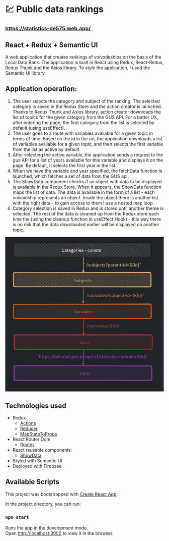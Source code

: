 # :chart: Public data rankings

### https://statistics-de575.web.app/

## React + Redux + Semantic UI

A web application that creates rankings of voivodeships on the basis of the Local Data Bank. The application is built in React using Redux, React-Redux, Redux Thunk and the Axios library. To style the application, I used the Semantic UI library.

## Application operation:

1. The user selects the category and subject of the ranking. The selected category is saved in the Redux Store and the action creator is launched. Thanks to Redux Thunk and Axios library, action creator downloads the list of topics for the given category from the GUS API. For a better UX, after entering the page, the first category from the list is selected by default (using useEffect).
2. The user goes to a route with variables available for a given topic in terms of time.
   Based on the id in the url, the application downloads a list of variables available for a given topic, and then selects the first variable from the list as active by default.
3. After selecting the active variable, the application sends a request to the gus API for a list of years available for this variable and displays it on the page. By default, it selects the first year in the list.
4. When we have the variable and year specified, the fetchData function is launched, which fetches a set of data from the GUS api.
5. The ShowData component checks if an object with data to be displayed is available in the Redux Store. When it appears, the ShowData function maps the list of data.
   The data is available in the form of a list - each voivoidship represents an object. Inside the object there is another list with the right data - to gain access to them I use a nested map loop.
6. Category selection is saved in Redux and is stored until another theme is selected. The rest of the data is cleaned up from the Redux store each time the (using the cleanup function in useEffect Hook) - this way there is no risk that the data downloaded earlier will be displayed on another topic.

![Api structure](api-structure.png)

## Technologies used

- Redux
  - [Actions](https://github.com/ascislowska/statistics/src/actions/index.js "actions")
  - [Reducer](https://github.com/ascislowska/statistics/src/reducers/index.js "reducer")
  - [MapStateToProps](https://github.com/ascislowska/statistics/blob/b285ac671e2020ee4c97d99dd4fac389c9d5ee99/src/components/ShowVariables.js#L123)
- React Router Dom
  - [Routes](https://github.com/ascislowska/statistics/src/components/App.js "routes")
- React reusable components:
  - [ShowData](https://github.com/ascislowska/statistics/src/components/ShowData.js "rendering data")
- Styled with Semantic UI
- Deployed with Firebase

## Available Scripts

This project was bootstrapped with [Create React App](https://github.com/facebook/create-react-app).

In the project directory, you can run:

### `npm start`

Runs the app in the development mode.\
Open [http://localhost:3000](http://localhost:3000) to view it in the browser.
